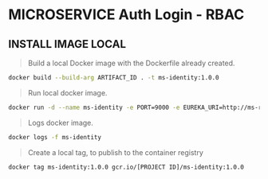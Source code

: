 # MICROSERVICE Auth Login - RBAC

## INSTALL IMAGE LOCAL

> Build a local Docker image with the Dockerfile already created.

```bash
docker build --build-arg ARTIFACT_ID . -t ms-identity:1.0.0
```

> Run local docker image.

```bash
docker run -d --name ms-identity -e PORT=9000 -e EUREKA_URI=http://ms-registry:8761 -e MS_CONFIG_SERVER=http://ms-config-properties:8088 -p 9000:9000 --network=microservice ms-identity:1.0.0
```

> Logs docker image.

```bash
docker logs -f ms-identity
```

> Create a local tag, to publish to the container registry

```bash
docker tag ms-identity:1.0.0 gcr.io/[PROJECT ID]/ms-identity:1.0.0
```